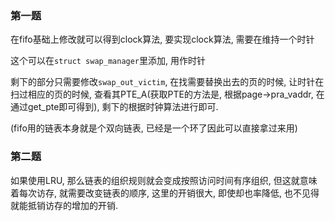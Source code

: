 ### 第一题

在fifo基础上修改就可以得到clock算法, 要实现clock算法, 需要在维持一个时针

这个可以在`struct swap_manager`里添加, 用作时针

剩下的部分只需要修改`swap_out_victim`, 在找需要替换出去的页的时候, 让时针在扫过相应的页的时候, 查看其PTE_A(获取PTE的方法是, 根据page->pra_vaddr, 在通过get_pte即可得到), 剩下的根据时钟算法进行即可. 

(fifo用的链表本身就是个双向链表, 已经是一个环了因此可以直接拿过来用)

### 第二题

如果使用LRU, 那么链表的组织规则就会变成按照访问时间有序组织, 但这就意味着每次访存, 就需要改变链表的顺序, 这里的开销很大, 即使却也率降低, 也不见得就能抵销访存的增加的开销. 